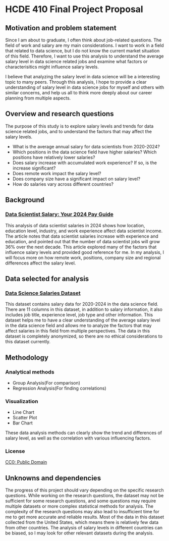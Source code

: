 # HCDE 410 Final Project Proposal

## Motivation and problem statement
Since I am about to graduate, I often think about job-related questions. The field of work and salary are my main considerations. I want to work in a field that related to data science, but I do not know the current market situation of this field. Therefore, I want to use this analysis to understand the average salary level in data science related jobs and examine what factors or characterisitics might influence salary levels.

I believe that analyzing the salary level in data science will be a interesting topic to many peers. Through this analysis, I hope to provide a clear understanding of salary level in data science jobs for myself and others with similar concerns, and help us all to think more deeply about our career planning from multiple aspects.

## Overview and research questions
The purpose of this study is to explore salary levels and trends for data science related jobs, and to understand the factors that may affect the salary levels.
* What is the average annual salary for data scientists from 2020-2024?
* Which positions in the data science field have higher salaries? Which positions have relatively lower salaries?
* Does salary increase with accumulated work experience? If so, is the increase significant?
* Does remote work impact the salary level?
* Does company size have a significant impact on salary level?
* How do salaries vary across different countries?

## Background
### [Data Scientist Salary: Your 2024 Pay Guide](https://www.coursera.org/articles/data-scientist-salary)

This analysis of data scientist salaries in 2024 shows how location, education level, industry, and work experience affect data scientist income. The article notes that data scientist salaries increase with experience and education, and pointed out that the number of data scientist jobs will grow 36% over the next decade. This article explored many of the factors that influence salary levels and provided good reference for me. In my analysis, I will focus more on how remote work, positions, company size and regional differences affect the salary level.

## Data selected for analysis
### [Data Science Salaries Dataset](https://www.kaggle.com/datasets/yusufdelikkaya/datascience-salaries-2024)

This dataset contains salary data for 2020-2024 in the data science field. There are 11 columns in this dataset, in addition to salary information, it also includes job title, experience level, job type and other information. This dataset helps me to have a clear understanding of the average salary level in the data science field and allows me to analyze the factors that may affect salaries in this field from multiple perspectives. The data in this dataset is completely anonymized, so there are no ethical considerations to this dataset currently.

## Methodology
### Analytical methods
* Group Analysis(For comparison)
* Regression Analysis(For finding correlations)

### Visualization
* Line Chart
* Scatter Plot
* Bar Chart

These data analysis methods can clearly show the trend and differences of salary level, as well as the correlation with various influencing factors.

### License
[CC0: Public Domain](https://creativecommons.org/publicdomain/zero/1.0/)

## Unknowns and dependencies
The progress of this project should vary depending on the specific research questions. While working on the research questions, the dataset may not be sufficient for some research questions, and some questions may require multiple datasets or more complex statistical methods for analysis. The complexity of the research questions may also lead to insufficient time for me to get more accurate and reliable results. Most of the data in this dataset collected from the United States, which means there is relatively few data from other countries. The analysis of salary levels in different countries can be biased, so I may look for other relevant datasets during the analysis.